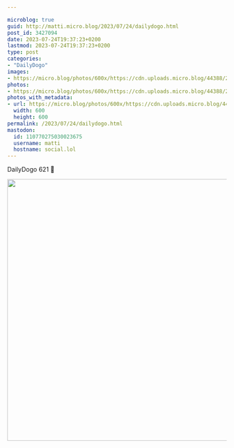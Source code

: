 ```yaml
---

microblog: true
guid: http://matti.micro.blog/2023/07/24/dailydogo.html
post_id: 3427094
date: 2023-07-24T19:37:23+0200
lastmod: 2023-07-24T19:37:23+0200
type: post
categories:
- "DailyDogo"
images:
- https://micro.blog/photos/600x/https://cdn.uploads.micro.blog/44388/2023/809e90c6c2e54c609572d4e42e988f4e.jpg
photos:
- https://micro.blog/photos/600x/https://cdn.uploads.micro.blog/44388/2023/809e90c6c2e54c609572d4e42e988f4e.jpg
photos_with_metadata:
- url: https://micro.blog/photos/600x/https://cdn.uploads.micro.blog/44388/2023/809e90c6c2e54c609572d4e42e988f4e.jpg
  width: 600
  height: 600
permalink: /2023/07/24/dailydogo.html
mastodon:
  id: 110770275030023675
  username: matti
  hostname: social.lol
---
```

DailyDogo 621 🐶

<img src="/media/uploads/2023/809e90c6c2e54c609572d4e42e988f4e.jpg" width="600" height="600" alt="" />
